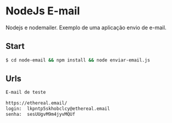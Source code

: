 # NodeJs E-mail  
Nodejs e nodemailer.
Exemplo de uma aplicação envio de e-mail.  

## Start
```bash
$ cd node-email && npm install && node enviar-email.js
```

## Urls
```bash
E-mail de teste 

https://ethereal.email/
login:  lkpntp5skhobclcy@ethereal.email
senha:  sesUUgvM9m4jyvMQUf  

```
